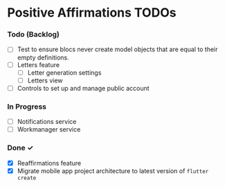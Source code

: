 # Positive Affirmations TODOs

### Todo (Backlog)

- [ ] Test to ensure blocs never create model objects that are equal to their empty definitions.
- [ ] Letters feature
    - [ ] Letter generation settings
    - [ ] Letters view
- [ ] Controls to set up and manage public account

### In Progress

- [ ] Notifications service
- [ ] Workmanager service

### Done ✓

- [x] Reaffirmations feature
- [x] Migrate mobile app project architecture to latest version of `flutter create`
